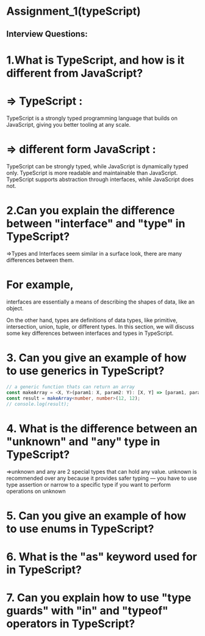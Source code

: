 # Assignment_1(typeScript)

## Interview Questions:

# 1.What is TypeScript, and how is it different from JavaScript?

# => TypeScript :

TypeScript is a strongly typed programming language that builds on JavaScript, giving you better tooling at any scale.

# => different form JavaScript :

TypeScript can be strongly typed, while JavaScript is dynamically typed only. TypeScript is more readable and maintainable than JavaScript. TypeScript supports abstraction through interfaces, while JavaScript does not.

# 2.Can you explain the difference between "interface" and "type" in TypeScript?

=>Types and Interfaces seem similar in a surface look, there are many differences between them.

# For example,

interfaces are essentially a means of describing the shapes of data, like an object.

On the other hand, types are definitions of data types, like primitive, intersection, union, tuple, or different types. In this section, we will discuss some key differences between interfaces and types in TypeScript.

# 3. Can you give an example of how to use generics in TypeScript?

```ts
// a generic function thats can return an array
const makeArray = <X, Y>(param1: X, param2: Y): [X, Y] => [param1, param2];
const result = makeArray<number, number>(12, 12);
// console.log(result);
```

# 4. What is the difference between an "unknown" and "any" type in TypeScript?

=>unknown and any are 2 special types that can hold any value. unknown is recommended over any because it provides safer typing — you have to use type assertion or narrow to a specific type if you want to perform operations on unknown

# 5. Can you give an example of how to use enums in TypeScript?

# 6. What is the "as" keyword used for in TypeScript?

# 7. Can you explain how to use "type guards" with "in" and "typeof" operators in TypeScript?
